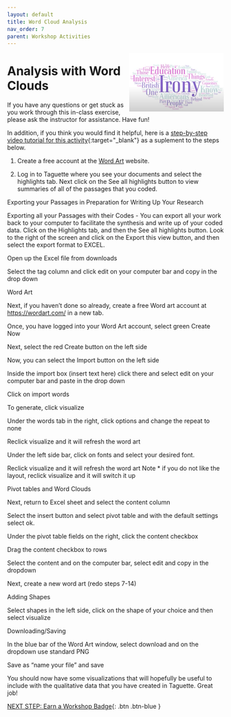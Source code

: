 ```yaml
---
layout: default
title: Word Cloud Analysis
nav_order: 7
parent: Workshop Activities
---
```

<img src="images/taguette-cloud-00.png" style="float:right;width:220px;">

# Analysis with Word Clouds

If you have any questions or get stuck as you work through this in-class exercise, please ask the instructor for assistance.  Have fun!

In addition, if you think you would find it helpful, here is a [step-by-step video tutorial for this activity](https://www.youtube.com/watch?v=k4P-VNo7ozU){:target="_blank"} as a suplement to the steps below.

1. Create a free account at the [Word Art](https://wordart.com/) website. 

2. Log in to Taguette where you see your documents and select the highlights tab.
Next click on the See all highlights button to view summaries of all of the passages that you coded.


Exporting your Passages in Preparation for Writing Up Your Research


Exporting all your Passages with their Codes - You can export all your work back to your computer to facilitate the synthesis and write up of your coded data.
Click on the Highlights tab, and then the See all highlights button.
Look to the right of the screen and click on the Export this view button, and then select the export format to EXCEL.

Open up the Excel file from downloads

Select the tag column and click edit on your computer bar and copy in the drop down

Word Art



Next, if you haven’t done so already, create a free  Word art account at https://wordart.com/  in a new tab.

Once, you have logged into your Word Art account, select green Create Now

Next, select the red Create button on the left side


Now, you can select the Import button on the left side


Inside the import box (insert text here) click there and select edit on your computer bar and paste in the drop down

Click on import words


To generate, click visualize

Under the words tab in the right, click options and change the repeat to none

Reclick visualize and it will refresh the word art

Under the left side bar, click on fonts and select your desired font.

Reclick visualize and it will refresh the word art
Note * if you do not like the layout, reclick visualize and it will switch it up


Pivot tables and Word Clouds


Next, return to Excel sheet and select the content column

Select the insert button and select pivot table and with the default settings select ok.



Under the pivot table fields on the right, click the content checkbox

Drag the content checkbox to rows

Select the content and on the computer bar, select edit and copy in the dropdown

Next, create a new word art (redo steps 7-14)

Adding Shapes














Select shapes in the left side, click on the shape of your choice and then select visualize

Downloading/Saving


In the blue bar of the Word Art window, select download and on the dropdown use standard PNG




Save as “name your file” and save



You should now have some visualizations that will hopefully be useful to include with the qualitative data that you have created in Taguette.  Great job!

[NEXT STEP: Earn a Workshop Badge](informal-credentials.html){: .btn .btn-blue }
